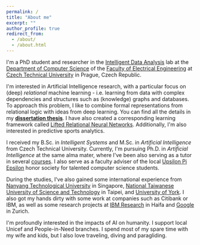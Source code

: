 ```yaml
---
permalink: /
title: "About me"
excerpt: ""
author_profile: true
redirect_from: 
  - /about/
  - /about.html
---
```


I'm a PhD student and researcher in the [Intelligent Data Analysis](http://ida.fel.cvut.cz) lab at the [Department of Computer Science](http://cs.fel.cvut.cz/) of the [Faculty of Electrical Engineering](https://www.fel.cvut.cz/en) at [Czech Technical University](https://www.cvut.cz/en) in Prague, Czech Republic.

I'm interested in Artificial Intelligence research, with a particular focus on (deep) *relational* machine learning - i.e. learning from data with complex dependencies and structures such as (knowledge) graphs and databases. To approach this problem, I like to combine formal representations from relational logic with ideas from deep learning. You can find all the details in my [**dissertation thesis**](/publication/dissertation). I have also created a corresponding learning framework called [Lifted Relational Neural Networks](/portfolio/lrnns).
Additionally, I'm also interested in predictive sports analytics.

I received my B.Sc. in *Intelligent Systems* and M.Sc. in *Artificial Intelligence* from Czech Technical University. Currently, I'm pursuing Ph.D. in *Artificial Intelligence* at the same alma mater, where I've been also serving as a tutor in several [courses](teaching.md). I also serve as a faculty adviser of the local [Upsilon Pi Epsilon](http://upe.cvut.cz/) honor society for talented computer science students.

During the studies, I've also gained some international experience from [Nanyang Technological University](https://www.ntu.edu.sg/) in Singapore, [National Taiwanese University of Science and Technology](https://www.ntust.edu.tw/?Lang=en) in Taipei, and [University of York](https://www.york.ac.uk/). I also got my hands dirty with some work at companies such as Citibank or IBM, as well as some research projects at [IBM Research](https://www.research.ibm.com/labs/haifa/) in Haifa and [Google](https://research.google/locations/zurich/) in Zurich.

I'm profoundly interested in the impacts of AI on humanity. I support local Unicef and People-in-Need  branches. I spend most of my spare time with my wife and kids, but I also love traveling, diving and paragliding.